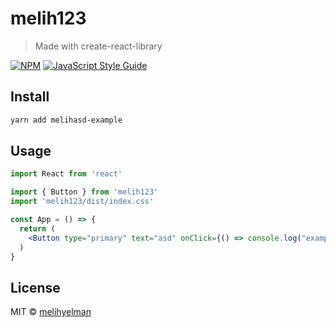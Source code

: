 # melih123

> Made with create-react-library

[![NPM](https://img.shields.io/npm/v/melih123.svg)](https://www.npmjs.com/package/melih123) [![JavaScript Style Guide](https://img.shields.io/badge/code_style-standard-brightgreen.svg)](https://standardjs.com)

## Install

```bash
yarn add melihasd-example 
```

## Usage

```jsx
import React from 'react'

import { Button } from 'melih123'
import 'melih123/dist/index.css'

const App = () => {
  return (
    <Button type="primary" text="asd" onClick={() => console.log("example")}/>
  )
}

```

## License

MIT © [melihyelman](https://github.com/melihyelman)

